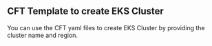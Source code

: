 ## CFT Template to create EKS Cluster

You can use the CFT yaml files to create EKS Cluster by providing the cluster name and region. 

